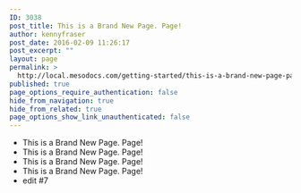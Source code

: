 ```yaml
---
ID: 3038
post_title: This is a Brand New Page. Page!
author: kennyfraser
post_date: 2016-02-09 11:26:17
post_excerpt: ""
layout: page
permalink: >
  http://local.mesodocs.com/getting-started/this-is-a-brand-new-page-page/
published: true
page_options_require_authentication: false
hide_from_navigation: true
hide_from_related: true
page_options_show_link_unauthenticated: false
---
```

*   This is a Brand New Page. Page!
*   This is a Brand New Page. Page!
*   This is a Brand New Page. Page!
*   This is a Brand New Page. Page!
*   edit #7